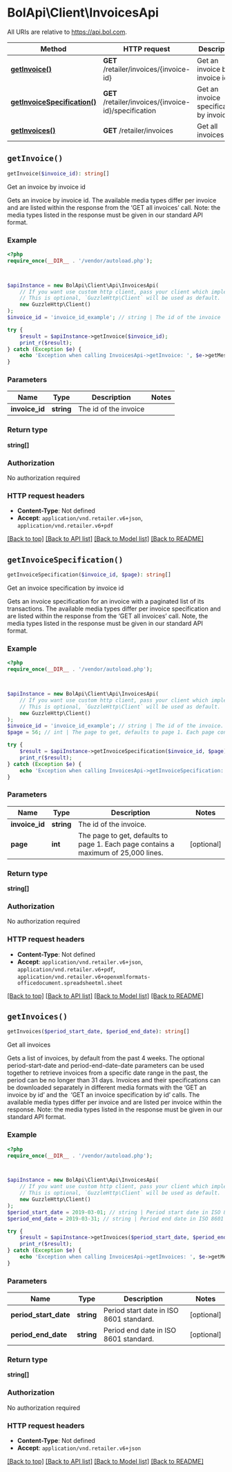 # BolApi\Client\InvoicesApi

All URIs are relative to https://api.bol.com.

Method | HTTP request | Description
------------- | ------------- | -------------
[**getInvoice()**](InvoicesApi.md#getInvoice) | **GET** /retailer/invoices/{invoice-id} | Get an invoice by invoice id
[**getInvoiceSpecification()**](InvoicesApi.md#getInvoiceSpecification) | **GET** /retailer/invoices/{invoice-id}/specification | Get an invoice specification by invoice id
[**getInvoices()**](InvoicesApi.md#getInvoices) | **GET** /retailer/invoices | Get all invoices


## `getInvoice()`

```php
getInvoice($invoice_id): string[]
```

Get an invoice by invoice id

Gets an invoice by invoice id. The available media types differ per invoice and are listed within the response from the ‘GET all invoices’ call. Note: the media types listed in the response must be given in our standard API format.

### Example

```php
<?php
require_once(__DIR__ . '/vendor/autoload.php');



$apiInstance = new BolApi\Client\Api\InvoicesApi(
    // If you want use custom http client, pass your client which implements `GuzzleHttp\ClientInterface`.
    // This is optional, `GuzzleHttp\Client` will be used as default.
    new GuzzleHttp\Client()
);
$invoice_id = 'invoice_id_example'; // string | The id of the invoice

try {
    $result = $apiInstance->getInvoice($invoice_id);
    print_r($result);
} catch (Exception $e) {
    echo 'Exception when calling InvoicesApi->getInvoice: ', $e->getMessage(), PHP_EOL;
}
```

### Parameters

Name | Type | Description  | Notes
------------- | ------------- | ------------- | -------------
 **invoice_id** | **string**| The id of the invoice |

### Return type

**string[]**

### Authorization

No authorization required

### HTTP request headers

- **Content-Type**: Not defined
- **Accept**: `application/vnd.retailer.v6+json`, `application/vnd.retailer.v6+pdf`

[[Back to top]](#) [[Back to API list]](../../README.md#endpoints)
[[Back to Model list]](../../README.md#models)
[[Back to README]](../../README.md)

## `getInvoiceSpecification()`

```php
getInvoiceSpecification($invoice_id, $page): string[]
```

Get an invoice specification by invoice id

Gets an invoice specification for an invoice with a paginated list of its transactions. The available media types differ per invoice specification and are listed within the response from the ‘GET all invoices’ call. Note, the media types listed in the response must be given in our standard API format.

### Example

```php
<?php
require_once(__DIR__ . '/vendor/autoload.php');



$apiInstance = new BolApi\Client\Api\InvoicesApi(
    // If you want use custom http client, pass your client which implements `GuzzleHttp\ClientInterface`.
    // This is optional, `GuzzleHttp\Client` will be used as default.
    new GuzzleHttp\Client()
);
$invoice_id = 'invoice_id_example'; // string | The id of the invoice.
$page = 56; // int | The page to get, defaults to page 1. Each page contains a maximum of 25,000 lines.

try {
    $result = $apiInstance->getInvoiceSpecification($invoice_id, $page);
    print_r($result);
} catch (Exception $e) {
    echo 'Exception when calling InvoicesApi->getInvoiceSpecification: ', $e->getMessage(), PHP_EOL;
}
```

### Parameters

Name | Type | Description  | Notes
------------- | ------------- | ------------- | -------------
 **invoice_id** | **string**| The id of the invoice. |
 **page** | **int**| The page to get, defaults to page 1. Each page contains a maximum of 25,000 lines. | [optional]

### Return type

**string[]**

### Authorization

No authorization required

### HTTP request headers

- **Content-Type**: Not defined
- **Accept**: `application/vnd.retailer.v6+json`, `application/vnd.retailer.v6+pdf`, `application/vnd.retailer.v6+openxmlformats-officedocument.spreadsheetml.sheet`

[[Back to top]](#) [[Back to API list]](../../README.md#endpoints)
[[Back to Model list]](../../README.md#models)
[[Back to README]](../../README.md)

## `getInvoices()`

```php
getInvoices($period_start_date, $period_end_date): string[]
```

Get all invoices

Gets a list of invoices, by default from the past 4 weeks. The optional period-start-date and period-end-date-date parameters can be used together to retrieve invoices from a specific date range in the past, the period can be no longer than 31 days. Invoices and their specifications can be downloaded separately in different media formats with the ‘GET an invoice by id’ and the ‘GET an invoice specification by id’ calls. The available media types differ per invoice and are listed per invoice within the response. Note: the media types listed in the response must be given in our standard API format.

### Example

```php
<?php
require_once(__DIR__ . '/vendor/autoload.php');



$apiInstance = new BolApi\Client\Api\InvoicesApi(
    // If you want use custom http client, pass your client which implements `GuzzleHttp\ClientInterface`.
    // This is optional, `GuzzleHttp\Client` will be used as default.
    new GuzzleHttp\Client()
);
$period_start_date = 2019-03-01; // string | Period start date in ISO 8601 standard.
$period_end_date = 2019-03-31; // string | Period end date in ISO 8601 standard.

try {
    $result = $apiInstance->getInvoices($period_start_date, $period_end_date);
    print_r($result);
} catch (Exception $e) {
    echo 'Exception when calling InvoicesApi->getInvoices: ', $e->getMessage(), PHP_EOL;
}
```

### Parameters

Name | Type | Description  | Notes
------------- | ------------- | ------------- | -------------
 **period_start_date** | **string**| Period start date in ISO 8601 standard. | [optional]
 **period_end_date** | **string**| Period end date in ISO 8601 standard. | [optional]

### Return type

**string[]**

### Authorization

No authorization required

### HTTP request headers

- **Content-Type**: Not defined
- **Accept**: `application/vnd.retailer.v6+json`

[[Back to top]](#) [[Back to API list]](../../README.md#endpoints)
[[Back to Model list]](../../README.md#models)
[[Back to README]](../../README.md)
